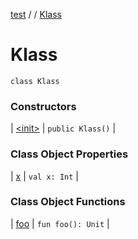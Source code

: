 [test](out.md) / [](out.md) / [Klass](out.md)


# Klass


```
class Klass
```




### Constructors


| [&lt;init&gt;](out.md) | `public Klass()` | 


### Class Object Properties


| [x](out.md) | `val x: Int` | 


### Class Object Functions


| [foo](out.md) | `fun foo(): Unit` | 

